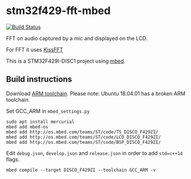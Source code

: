 # stm32f429-fft-mbed

[![Build Status](https://travis-ci.org/yangosoft/stm32f429-fft-mbed.svg?branch=master)](https://travis-ci.org/yangosoft/stm32f429-fft-mbed)

FFT on audio captured by a mic and displayed on the LCD.

For FFT it uses  [KissFFT](https://github.com/mborgerding/kissfft)

This is a STM32F429I-DISC1 project using [mbed](https://os.mbed.com/docs/v5.10/tutorials/quick-start-offline.html).


## Build instructions

Download [ARM toolchain](https://developer.arm.com/open-source/gnu-toolchain/gnu-rm/downloads). Please note: Ubuntu 18.04.01 has a broken ARM toolchain.

Set GCC_ARM in ``mbed_settings.py``

```
sudo apt install mercurial
mbed add mbed-os
mbed add http://os.mbed.com/teams/ST/code/TS_DISCO_F429ZI/
mbed add http://os.mbed.com/teams/ST/code/LCD_DISCO_F429ZI/
mbed add http://os.mbed.com/teams/ST/code/BSP_DISCO_F429ZI/
```

Edit ``debug.json``, ``develop.json`` and ``release.json`` in order to add ``std=c++14`` flags.


```
mbed compile --target DISCO_F429ZI --toolchain GCC_ARM -v
```
